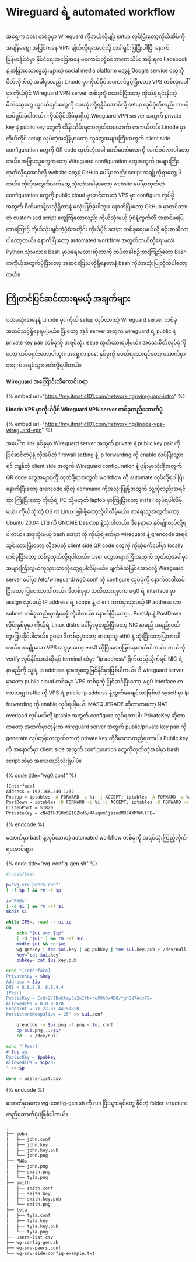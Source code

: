 # Wireguard ရဲ့ automated workflow

အရှေ့က post တစ်ခုမှာ Wireguard ကိုဘယ်လိုမျိုး setup လုပ်ပြီးတော့ကိုယ်အိမ်ကို အချိန်မရွေး အပြင်ကနေ  VPN ချိတ်လို့ရအောင်လို့ တခါရှင်းပြပြီးပါပြီ၊ နောက်မြန်မာနိုင်ငံမှာ နိုင်ငံရေးအခြေအနေ မကောင်းလို့စစ်အာဏာသိမ်း အစိုးရက Facebook နဲ့ အခြားသောလူသုံးများတဲ့ social media platform တွေနဲ့ Google service တွေကိုပိတ်လိုက်တဲ့ အခါမှာလည်း Linode မှာကိုယ်ပိုင်အကောင်ဖွင့်ပြီးတော့ VPS တစ်လုံးပေါ်မှာ ကိုယ်ပိုင် Wireguard VPN server တစ်ခုကို ထောင်ပြီးတော့ ကိုယ်နဲ့ ရင်းနှီးတဲ့ မိတ်ဆွေတွေ သူငယ်ချင်းတွေကို ပေးသုံးလို့ရနိုင်အောင်လို့ setup လုပ်ပုံကိုလည်း တဖန်ထပ်ရှင်းခဲ့ပါတယ်။ ကိုယ်ပိုင်အိမ်မှာရှိတဲ့ Wireguard VPN server အတွက် private key နဲ့ public key တွေကို ထိန်းသိမ်းရတာလွယ်သလောက်၊ တကယ်တမ်း Linode မှာကိုယ်တိုင် setup လုပ်တဲ့အချိန်မှာတော့ လူတွေအများကြီးအတွက် client side configuration တွေကို QR code ထုတ်တဲ့အခါ တော်တော်လေးကို လက်ဝင်လာပါတော့တယ်။ အခြားသူတွေကတော့ Wireguard configuration တွေအတွက် အများကြီးထုတ်လို့ရအောင်လို့ website တွေနဲ့ GitHub ပေါ်မှာလည်း script အချို့ကိုရှာတွေ့ပါတယ်။ ကိုယ့်အတွက်လက်တွေ့ သုံးတဲ့အခါမှာတော့ website ပေါ်မှာထုတ်တဲ့ configuration တွေကို public cloud မှာတင်ထားတဲ့ VPS မှာ configure လုပ်ဖို့အတွက် စိတ်မသန့်သလိုရှိတာနဲ့ မသုံးဖြစ်ခဲ့ပါဘူး။ နောက်ပြီးတော့ GitHub မှာတင်ထားတဲ့ customised script တွေကြတော့လည်း ကိုယ်သုံးမယ့် ပုံစံနဲ့ကွက်တိ အဆင်မပြေတာကြောင့် ကိုယ်သုံးချင်တဲ့ပုံစံအတိုင်း ကိုယ်ပိုင် script တစ်ခုရေးမယ်လို့ စဉ်းစားမိလာပါတော့တယ်။ နောက်ပြီးတော့ automated workflow အတွက်ဘယ်လိုရေးမလဲ၊ Python သုံးမလား၊ Bash မှာပဲရေးမလားဆိုတာကို ထပ်တခါစဉ်းစားကြည့်တော့ Bash ကကိုယ့်အတွက်ပိုပြီးတော့ အဆင်ပြေသလိုရှိိနေတာနဲ့ bash ကိုပဲအသုံးပြုလိုက်ပါတော့တယ်။  

## ကြိုတင်ပြင်ဆင်ထားရမယ့် အချက်များ 

ပထမဆုံးအနေနဲ့ Linode မှာ ကိုယ် setup လုပ်ထားတဲ့ Wireguard server တစ်ခုအဆင်သင့်ရှိနေရပါ့မယ်။ ပြီးတော့ အဲ့ဒီ server အတွက် wireguard ရဲ့ public နဲ့ private key pair တစ်ခုကို အရင်ဆုံး issue ထုတ်ထားရပါ့မယ်။ အသေးစိတ်လုပ်ပုံကိုတော့ ထပ်မရှင်းတော့ပါဘူး။ အရှေ့က post နှစ်ခုကို မဖတ်ရသေးရင်တော့ အောက်မှာတချက်အရင်သွားဖတ်လို့ရပါတယ်။ 

**Wireguard အကြောင်းသိကောင်းစရာ**

{% embed url="https://my.itmatic101.com/networking/wireguard-intro" %}

**Linode VPS မှာကိုယ်ပိုင် Wireguard VPN server တစ်ခုတည်ဆောက်ပုံ**

{% embed url="https://my.itmatic101.com/networking/linode-vps-wireguard-vpn" %}

အပေါ်က link နှစ်ခုမှာ Wireguard server အတွက် private နဲ့ public key pair ကိုပြင်ဆင်တဲ့ပုံနဲ့ လိုအပ်တဲ့ firewall setting နဲ့ ip forwarding ကို enable လုပ်ပြီးသွားရင် ကျန်တဲ့ client side အတွက် Wireguard configuration နဲ့ ဖုန်းမှာသုံးဖို့အတွက် QR code တွေအများကြီးထုတ်ဖို့ရာအတွက် workflow ကို automate လုပ်လို့ရပါပြီ။ နောက်ပြီးတော့ qrencode ဆိုတဲ့ command ကိုအသုံးပြုဖို့အတွက် သူ့ကိုလည်းအရင်ဆုံး ကြိုပြီးတော့ ကိုယ့်ရဲ့ PC သို့မဟုတ် laptop မှာကြိုပြီးတော့ install လုပ်ရပါလိမ့်မယ်။ ကိုယ်သုံးတဲ့ OS က Linux ဖြစ်ဖို့တော့လိုပါလိမ့်မယ်။ စာရေးသူအတွက်တော့ Ubuntu 20.04 LTS ကို GNOME Desktop နဲ့သုံးပါတယ်။ ဒီနေရာမှာ နှစ်မျိုးလုပ်လို့ရပါတယ်။ အခုသုံးမယ့် bash script ကို ကိုယ့်ရဲ့စက်မှာ wireguard နဲ့ qrencode အရင်သွင်းထားပြီးတော့ လိုအပ်တဲ့ client side QR code တွေကို ကိုယ့်စက်ပေါ်မှာ locally တစ်ခုပြီးတော့ တစ်ခုထုတ်လို့ရပါတယ်။ User တွေအများကြီးအတွက် ထုတ်တဲ့အခါမှာ အများကြီးလွယ်ကူသွားတာကိုတွေ့ရပါလိမ့်မယ်။ မျက်စိထဲမြင်အောင်လို့ Wireguard server ပေါ်မှာ /etc/wireguard/wg0.conf ကို configure လုပ်ပုံကို နောက်တခါထပ်ပြီးတော့ ပြပေးထားပါတယ်။ ဒီတစ်ခုမှာ သတိထားရမှာက wg0 ရဲ့ interface မှာ assign လုပ်မယ့် IP address ရဲ့ scope နဲ့ client ဘက်မှာသုံးမယ့် IP address ဟာ subnet တစ်ခုတည်းမှာရှိနေဖို့ လိုပါတယ်။ နောက်ပြီးတော့... PostUp နဲ့ PostDown လိုင်းနှစ်ခုမှာ ကိုယ့်ရဲ့ Linux distro ပေါ်မှာမူတည်ပြီးတော့ NIC နာမည် အနည်းငယ်ကွာခြားနိုင်ပါတယ်။ ဥပမာ ဒီတစ်ခုမှာတော့ စာရေးသူ eth0 နဲ့ သုံးပြီးတော့ပြထားပါတယ်။ အချို့သော VPS တွေမှာတော့ ens3 ဆိုပြီးတော့ဖြစ်နေတတ်ပါတယ်။ ဘယ်လို verify လုပ်နိုင်သလဲဆိုရင် terminal ထဲမှာ "ip address" ရိုက်ထည့်လိုက်ရင် NIC ရဲ့ နာမည်ကို သူ့ရဲ့ ip address နဲ့အတူတွေ့မြင်နိုင်မှာဖြစ်ပါတယ်။ ဒီ wireguard server မှာတော့ public cloud တစ်ခုမှာ VPS တစ်ခုကို ပြင်ဆင်ပြီးတော့ wg0 interface ကလာသမျှ traffic ကို VPS ရဲ့ public ip address နဲ့ထွက်စေချင်တာဖြစ်တဲ့ sysctl မှာ ip forwarding ကို enable လုပ်ရပါ့မယ်၊ MASQUERADE ဆိုတာကတော့ NAT overload လုပ်မယ်လို့ iptable အတွက် configure လုပ်ရတာပါ။ PrivateKey ဆိုတာကတော့ အထက်မှာတုန်းက wireguard server အတွက် public/private key pair ကို generate လုပ်တုန်းကထွက်လာတဲ့ private key ကိုဒီမှာလာထည့်ရတာပါ။ Public key ကို အနောက်မှာ client side အတွက် configuration တွေကိုထုတ်တဲ့အခါမှာ bash script ထဲမှာ အသေထည့်သုံးရုံပါပဲ။ 

{% code title="wg0.conf" %}
```bash
[Interface]
Address = 192.168.240.1/32
PostUp = iptables -A FORWARD -i %i -j ACCEPT; iptables -A FORWARD -o %i -j ACCEPT; iptables -t nat -A POSTROUTING -o eth0 -j MASQUERADE
PostDown = iptables -D FORWARD -i %i -j ACCEPT; iptables -D FORWARD -o %i -j ACCEPT; iptables -t nat -D POSTROUTING -o eth0 -j MASQUERADE
ListenPort = 51820
PrivateKey = cN4ITN3S0mS9I0Zkd6/44iqumCjszudM034XMVWllFE=
```
{% endcode %}

အောက်မှာ bash နဲ့လုပ်ထားတဲ့ automated workflow တစ်ခုကို အရင်ဆုံးကြည့်လိုက်ရအောင်ဗျာ။ 

{% code title="wg-config-gen.sh" %}
```bash
#!/bin/bash

p='wg-srv-peers.conf'
[ -f $p ] && rm -f $p

i='PNGs'
[ -d $i ] && rm -rf $i
mkdir $i

while IFS=, read -r ui ip
do
    echo "$ui and $ip"
    [ -d "$ui" ] && rm -rf $ui
    mkdir $ui && cd $ui
    wg genkey | tee $ui.key | wg pubkey | tee $ui.key.pub > /dev/null
    key=`cat $ui.key`
    pubkey=`cat $ui.key.pub`

echo "[Interface]
PrivateKey = $key
Address = $ip
DNS = 8.8.8.8, 8.8.4.4 
[Peer]
PublicKey = Ccd+Z/JBwktqy3i2wIfb+rwX9h0w4BO/fghOd7AcxFE=
AllowedIPs = 0.0.0.0/0
Endpoint = 11.22.33.44:51820
PersistentKeepalive = 25" >> $ui.conf

    qrencode -o $ui.png -t png < $ui.conf
    cp $ui.png ../$i/
    cd - > /dev/null

echo "[Peer]
# $ui wg
PublicKey = $pubkey
AllowedIPs = $ip/32
" >> $p

done < users-list.csv
```
{% endcode %}

အောက်မှာတော့ wg-config-gen.sh ကို run ပြီးသွားရင်တွေ့ နိုင်တဲ့ folder structure တည်ဆောက်ပုံပဲဖြစ်ပါတယ်။ 

```bash
.
├── john
│   ├── john.conf
│   ├── john.key
│   ├── john.key.pub
│   └── john.png
├── PNGs
│   ├── john.png
│   ├── smith.png
│   └── tyla.png
├── smith
│   ├── smith.conf
│   ├── smith.key
│   ├── smith.key.pub
│   └── smith.png
├── tyla
│   ├── tyla.conf
│   ├── tyla.key
│   ├── tyla.key.pub
│   └── tyla.png
├── users-list.csv
├── wg-config-gen.sh
├── wg-srv-peers.conf
└── wg-srv-side-config-example.txt
```

